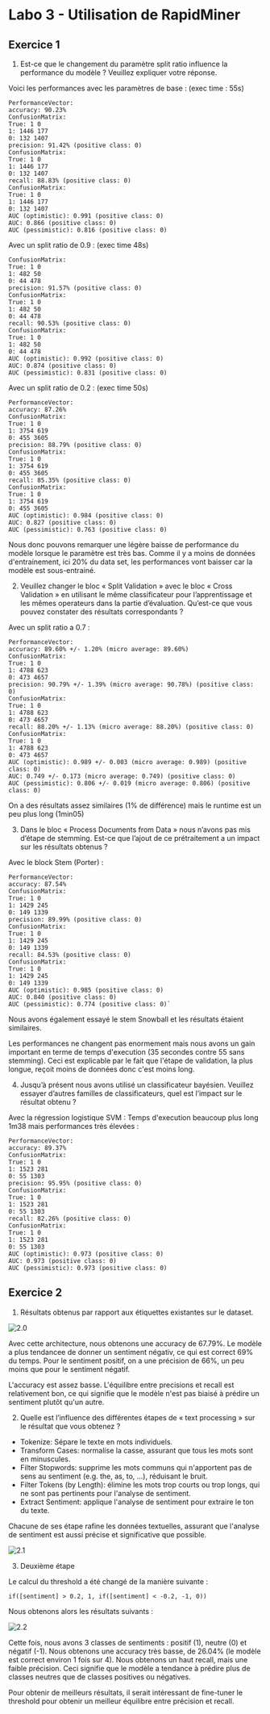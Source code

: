 # Labo 3 - Utilisation de RapidMiner

## Exercice 1

1. Est-ce que le changement du paramètre split ratio influence la performance du modèle ? Veuillez expliquer votre réponse.

Voici les performances avec les paramètres de base : (exec time : 55s)

```
PerformanceVector:
accuracy: 90.23%
ConfusionMatrix:
True: 1 0
1: 1446 177
0: 132 1407
precision: 91.42% (positive class: 0)
ConfusionMatrix:
True: 1 0
1: 1446 177
0: 132 1407
recall: 88.83% (positive class: 0)
ConfusionMatrix:
True: 1 0
1: 1446 177
0: 132 1407
AUC (optimistic): 0.991 (positive class: 0)
AUC: 0.866 (positive class: 0)
AUC (pessimistic): 0.816 (positive class: 0)
```

Avec un split ratio de 0.9 : (exec time 48s)

```
ConfusionMatrix:
True: 1 0
1: 482 50
0: 44 478
precision: 91.57% (positive class: 0)
ConfusionMatrix:
True: 1 0
1: 482 50
0: 44 478
recall: 90.53% (positive class: 0)
ConfusionMatrix:
True: 1 0
1: 482 50
0: 44 478
AUC (optimistic): 0.992 (positive class: 0)
AUC: 0.874 (positive class: 0)
AUC (pessimistic): 0.831 (positive class: 0)

```

Avec un split ratio de 0.2 : (exec time 50s)

```
PerformanceVector:
accuracy: 87.26%
ConfusionMatrix:
True: 1 0
1: 3754 619
0: 455 3605
precision: 88.79% (positive class: 0)
ConfusionMatrix:
True: 1 0
1: 3754 619
0: 455 3605
recall: 85.35% (positive class: 0)
ConfusionMatrix:
True: 1 0
1: 3754 619
0: 455 3605
AUC (optimistic): 0.984 (positive class: 0)
AUC: 0.827 (positive class: 0)
AUC (pessimistic): 0.763 (positive class: 0)
```

Nous donc pouvons remarquer une légère baisse de performance du modèle lorsque le paramètre est très bas. Comme il y a moins de données d'entrainement, ici 20% du data set, les performances vont baisser car la modèle est sous-entrainé.

2. Veuillez changer le bloc « Split Validation » avec le bloc « Cross Validation » en utilisant le même classificateur pour l’apprentissage et les mêmes operateurs dans la partie d’évaluation.
Qu’est-ce que vous pouvez constater des résultats correspondants ?

Avec un split ratio a 0.7 :

```
PerformanceVector:
accuracy: 89.60% +/- 1.20% (micro average: 89.60%)
ConfusionMatrix:
True: 1 0
1: 4788 623
0: 473 4657
precision: 90.79% +/- 1.39% (micro average: 90.78%) (positive class: 0)
ConfusionMatrix:
True: 1 0
1: 4788 623
0: 473 4657
recall: 88.20% +/- 1.13% (micro average: 88.20%) (positive class: 0)
ConfusionMatrix:
True: 1 0
1: 4788 623
0: 473 4657
AUC (optimistic): 0.989 +/- 0.003 (micro average: 0.989) (positive class: 0)
AUC: 0.749 +/- 0.173 (micro average: 0.749) (positive class: 0)
AUC (pessimistic): 0.806 +/- 0.019 (micro average: 0.806) (positive class: 0)
```

On a des résultats assez similaires (1% de différence) mais le runtime est un peu plus long (1min05)

3. Dans le bloc « Process Documents from Data » nous n’avons pas mis d’étape de stemming.
Est-ce que l’ajout de ce prétraitement a un impact sur les résultats obtenus ?

Avec le block Stem (Porter) :

```
PerformanceVector:
accuracy: 87.54%
ConfusionMatrix:
True: 1 0
1: 1429 245
0: 149 1339
precision: 89.99% (positive class: 0)
ConfusionMatrix:
True: 1 0
1: 1429 245
0: 149 1339
recall: 84.53% (positive class: 0)
ConfusionMatrix:
True: 1 0
1: 1429 245
0: 149 1339
AUC (optimistic): 0.985 (positive class: 0)
AUC: 0.840 (positive class: 0)
AUC (pessimistic): 0.774 (positive class: 0)`

```

Nous avons également essayé le stem Snowball et les résultats étaient similaires.

Les performances ne changent pas enormement mais nous avons un gain important en terme de temps d'execution (35 secondes contre 55 sans stemming). Ceci est explicable par le fait que l'étape de validation, la plus longue, reçoit moins de données donc c'est moins long.

4. Jusqu’à présent nous avons utilisé un classificateur bayésien. Veuillez essayer d’autres familles de classificateurs, quel est l’impact sur le résultat obtenu ?

Avec la régression logistique SVM :
Temps d'execution beaucoup plus long 1m38 mais performances très élevées :

```
PerformanceVector:
accuracy: 89.37%
ConfusionMatrix:
True: 1 0
1: 1523 281
0: 55 1303
precision: 95.95% (positive class: 0)
ConfusionMatrix:
True: 1 0
1: 1523 281
0: 55 1303
recall: 82.26% (positive class: 0)
ConfusionMatrix:
True: 1 0
1: 1523 281
0: 55 1303
AUC (optimistic): 0.973 (positive class: 0)
AUC: 0.973 (positive class: 0)
AUC (pessimistic): 0.973 (positive class: 0)
```

## Exercice 2

1. Résultats obtenus par rapport aux étiquettes existantes sur le dataset.

![2.0](imgs/2.0.png)

Avec cette architecture, nous obtenons  une accuracy de 67.79%.
Le modèle a plus tendancee de donner un sentiment négativ, ce qui est correct 69% du temps.
Pour le sentiment positif, on a une précision de 66%, un peu moins que pour le sentiment négatif.

L'accuracy est assez basse. L'équilibre entre precisions et recall est relativement bon, ce qui signifie que le modèle n'est pas biaisé à prédire un sentiment plutôt qu'un autre.

2. Quelle est l’influence des différentes étapes de « text processing » sur le résultat que vous obtenez ?

- Tokenize: Sépare le texte en mots individuels.
- Transform Cases: normalise la casse, assurant que tous les mots sont en minuscules.
- Filter Stopwords: supprime les mots communs qui n'apportent pas de sens au sentiment (e.g. the, as, to, ...), réduisant le bruit.
- Filter Tokens (by Length): élimine les mots trop courts ou trop longs, qui ne sont pas pertinents pour l'analyse de sentiment.
- Extract Sentiment: applique l'analyse de sentiment pour extraire le ton du texte.

Chacune de ses étape rafine les données textuelles, assurant que l'analyse de sentiment est aussi précise et significative que possible.

![2.1](imgs/2.1.png)

3. Deuxième étape

Le calcul du threshold a été changé de la manière suivante :

```
if([sentiment] > 0.2, 1, if([sentiment] < -0.2, -1, 0))
```

Nous obtenons alors les résultats suivants :

![2.2](imgs/2.2.png)

Cette fois, nous avons 3 classes de sentiments : positif (1), neutre (0) et négatif (-1).
Nous obtenons une accuracy très basse, de 26.04% (le modèle est correct environ 1 fois sur 4).
Nous obtenons un haut recall, mais une faible précision. Ceci signifie que le modèle a tendance à prédire plus de classes neutres que de classes positives ou négatives.

Pour obtenir de meilleurs résultats, il serait intéressant de fine-tuner le threshold pour obtenir un meilleur équilibre entre précision et recall.
